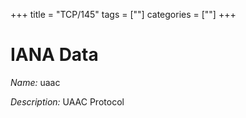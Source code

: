 +++
title = "TCP/145"
tags = [""]
categories = [""]
+++

# IANA Data

_Name:_ uaac

_Description:_ UAAC Protocol

